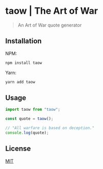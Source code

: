 # taow | The Art of War

> An Art of War quote generator

## Installation

NPM:

```bash
npm install taow
```

Yarn:

```bash
yarn add taow
```

## Usage

```ts
import taow from "taow";

const quote = taow();

// "All warfare is based on deception."
console.log(quote);
```

## License

[MIT](https://github.com/mathletedev/taow/blob/main/README.md)

